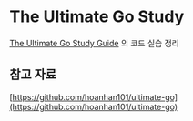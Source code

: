 # The Ultimate Go Study

[The Ultimate Go Study Guide](https://ultimate-go-korean.github.io/translation) 의 코드 실습 정리

## 참고 자료

[https://github.com/hoanhan101/ultimate-go](https://github.com/hoanhan101/ultimate-go)